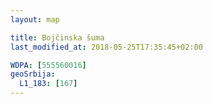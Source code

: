 ```yaml
---
layout: map

title: Bojčinska šuma
last_modified_at: 2018-05-25T17:35:45+02:00

WDPA: [555560016]
geoSrbija:
  L1_183: [167]
---
```

